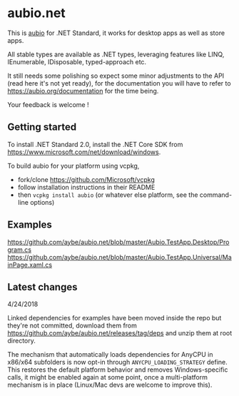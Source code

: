 # aubio.net

This is [aubio](https://github.com/aubio/aubio) for .NET Standard, it works for desktop apps as well as store apps.

All stable types are available as .NET types, leveraging features like LINQ, IEnumerable<T>, IDisposable, typed-approach etc.

It still needs some polishing so expect some minor adjustments to the API (read here it's not yet ready), for the documentation you will have to refer to https://aubio.org/documentation for the time being.

Your feedback is welcome !

## Getting started

To install .NET Standard 2.0, install the .NET Core SDK from https://www.microsoft.com/net/download/windows.

To build aubio for your platform using vcpkg,
- fork/clone https://github.com/Microsoft/vcpkg
- follow installation instructions in their README
- then `vcpkg install aubio` (or whatever else platform, see the command-line options)

## Examples
https://github.com/aybe/aubio.net/blob/master/Aubio.TestApp.Desktop/Program.cs
https://github.com/aybe/aubio.net/blob/master/Aubio.TestApp.Universal/MainPage.xaml.cs

## Latest changes

4/24/2018

Linked dependencies for examples have been moved inside the repo but they're not committed, download them from https://github.com/aybe/aubio.net/releases/tag/deps and unzip them at root directory.

The mechanism that automatically loads dependencies for AnyCPU in x86/x64 subfolders is now opt-in through `ANYCPU_LOADING_STRATEGY` define. This restores the default platform behavior and removes Windows-specific calls, it might be enabled again at some point, once a multi-platform mechanism is in place (Linux/Mac devs are welcome to improve this).
